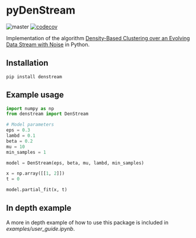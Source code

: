# pyDenStream

![master](https://github.com/MrParosk/pyDenStream/workflows/master/badge.svg?branch=master) [![codecov](https://codecov.io/gh/MrParosk/pyDenStream/branch/master/graph/badge.svg?token=HEKMVIH5WO)](https://codecov.io/gh/MrParosk/pyDenStream)

Implementation of the algorithm [Density-Based Clustering over an Evolving Data Stream with Noise](https://archive.siam.org/meetings/sdm06/proceedings/030caof.pdf) in Python.

## Installation

```Shell
pip install denstream
```

## Example usage

```python
import numpy as np
from denstream import DenStream

# Model parameters
eps = 0.3
lambd = 0.1
beta = 0.2
mu = 10
min_samples = 1

model = DenStream(eps, beta, mu, lambd, min_samples)

x = np.array([[1, 2]])
t = 0

model.partial_fit(x, t)
```

## In depth example

A more in depth example of how to use this package is included in *examples/user_guide.ipynb*.

